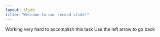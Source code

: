 ```yaml
---
layout: slide
title: "Welcome to our second slide!"
---
```

Working very hard to accomplish this task
Use the left arrow to go back
